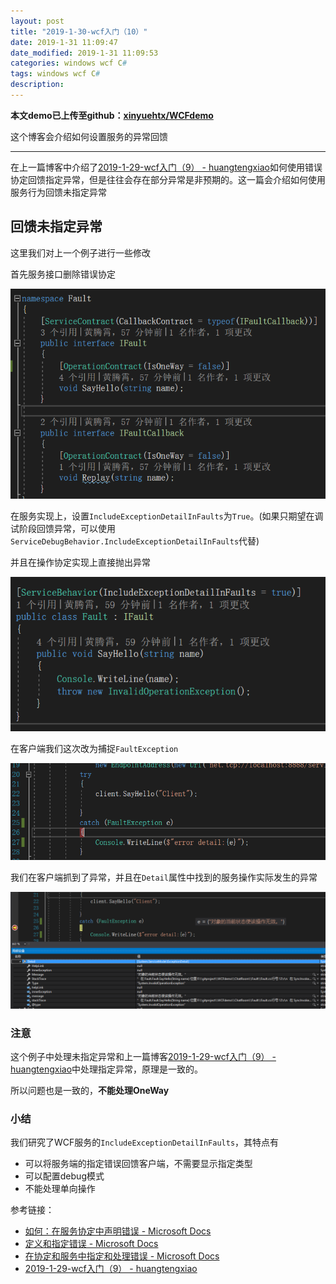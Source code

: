 ```yaml
---
layout: post
title: "2019-1-30-wcf入门（10）"
date: 2019-1-31 11:09:47
date_modified: 2019-1-31 11:09:53
categories: windows wcf C#
tags: windows wcf C#
description: 
---
```


**本文demo已上传至github：[xinyuehtx/WCFdemo](https://github.com/xinyuehtx/WCFdemo)**

这个博客会介绍如何设置服务的异常回馈

-----

在上一篇博客中介绍了[2019-1-29-wcf入门（9） - huangtengxiao](https://xinyuehtx.github.io/post/wcf%E5%85%A5%E9%97%A8-9.html)如何使用错误协定回馈指定异常，但是往往会存在部分异常是非预期的。这一篇会介绍如何使用服务行为回馈未指定异常

## 回馈未指定异常

这里我们对上一个例子进行一些修改

首先服务接口删除错误协定

![1548907606457](../media/1548907606457.png)

在服务实现上，设置`IncludeExceptionDetailInFaults`为`True`。(如果只期望在调试阶段回馈异常，可以使用`ServiceDebugBehavior.IncludeExceptionDetailInFaults`代替)

并且在操作协定实现上直接抛出异常

![1548907691664](../media/1548907691664.png)

在客户端我们这次改为捕捉`FaultException`

![1548907904037](../media/1548907904037.png)

我们在客户端抓到了异常，并且在`Detail`属性中找到的服务操作实际发生的异常

![1548908025233](../media/1548908025233.png)

### 注意

这个例子中处理未指定异常和上一篇博客[2019-1-29-wcf入门（9） - huangtengxiao](https://xinyuehtx.github.io/post/wcf%E5%85%A5%E9%97%A8-9.html)中处理指定异常，原理是一致的。

所以问题也是一致的，**不能处理OneWay**

### 小结

我们研究了WCF服务的`IncludeExceptionDetailInFaults`，其特点有

- 可以将服务端的指定错误回馈客户端，不需要显示指定类型
- 可以配置debug模式
- 不能处理单向操作

参考链接：

- [如何：在服务协定中声明错误 - Microsoft Docs](https://docs.microsoft.com/zh-cn/dotnet/framework/wcf/how-to-declare-faults-in-service-contracts)
- [定义和指定错误 - Microsoft Docs](https://docs.microsoft.com/zh-cn/dotnet/framework/wcf/defining-and-specifying-faults)
- [在协定和服务中指定和处理错误 - Microsoft Docs](https://docs.microsoft.com/zh-cn/dotnet/framework/wcf/specifying-and-handling-faults-in-contracts-and-services)
- [2019-1-29-wcf入门（9） - huangtengxiao](https://xinyuehtx.github.io/post/wcf%E5%85%A5%E9%97%A8-9.html)





